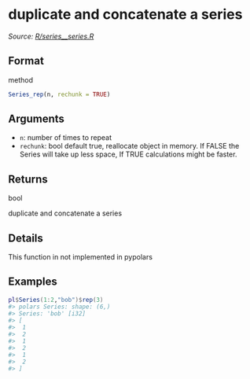 # duplicate and concatenate a series

*Source: [R/series__series.R](https://github.com/pola-rs/r-polars/tree/main/R/series__series.R)*

## Format

method

```r
Series_rep(n, rechunk = TRUE)
```

## Arguments

- `n`: number of times to repeat
- `rechunk`: bool default true, reallocate object in memory. If FALSE the Series will take up less space, If TRUE calculations might be faster.

## Returns

bool

duplicate and concatenate a series

## Details

This function in not implemented in pypolars

## Examples

<pre class='r-example'><code><span class='r-in'><span><span class='va'>pl</span><span class='op'>$</span><span class='fu'>Series</span><span class='op'>(</span><span class='fl'>1</span><span class='op'>:</span><span class='fl'>2</span>,<span class='st'>"bob"</span><span class='op'>)</span><span class='op'>$</span><span class='fu'>rep</span><span class='op'>(</span><span class='fl'>3</span><span class='op'>)</span></span></span>
<span class='r-out co'><span class='r-pr'>#&gt;</span> polars Series: shape: (6,)</span>
<span class='r-out co'><span class='r-pr'>#&gt;</span> Series: 'bob' [i32]</span>
<span class='r-out co'><span class='r-pr'>#&gt;</span> [</span>
<span class='r-out co'><span class='r-pr'>#&gt;</span> 	1</span>
<span class='r-out co'><span class='r-pr'>#&gt;</span> 	2</span>
<span class='r-out co'><span class='r-pr'>#&gt;</span> 	1</span>
<span class='r-out co'><span class='r-pr'>#&gt;</span> 	2</span>
<span class='r-out co'><span class='r-pr'>#&gt;</span> 	1</span>
<span class='r-out co'><span class='r-pr'>#&gt;</span> 	2</span>
<span class='r-out co'><span class='r-pr'>#&gt;</span> ]</span>
 </code></pre>